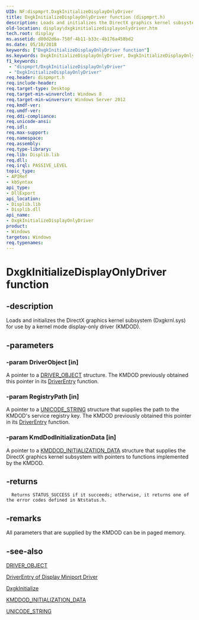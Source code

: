 ```yaml
---
UID: NF:dispmprt.DxgkInitializeDisplayOnlyDriver
title: DxgkInitializeDisplayOnlyDriver function (dispmprt.h)
description: Loads and initializes the DirectX graphics kernel subsystem (Dxgkrnl.sys) for use by a kernel mode display-only driver (KMDOD).
old-location: display\dxgkinitializedisplayonlydriver.htm
tech.root: display
ms.assetid: d80d2d6a-758f-4b11-b33c-4b176a458bd2
ms.date: 05/10/2018
keywords: ["DxgkInitializeDisplayOnlyDriver function"]
ms.keywords: DxgkInitializeDisplayOnlyDriver, DxgkInitializeDisplayOnlyDriver function [Display Devices], display.dxgkinitializedisplayonlydriver, dispmprt/DxgkInitializeDisplayOnlyDriver
f1_keywords:
 - "dispmprt/DxgkInitializeDisplayOnlyDriver"
 - "DxgkInitializeDisplayOnlyDriver"
req.header: dispmprt.h
req.include-header: 
req.target-type: Desktop
req.target-min-winverclnt: Windows 8
req.target-min-winversvr: Windows Server 2012
req.kmdf-ver: 
req.umdf-ver: 
req.ddi-compliance: 
req.unicode-ansi: 
req.idl: 
req.max-support: 
req.namespace: 
req.assembly: 
req.type-library: 
req.lib: Displib.lib
req.dll: 
req.irql: PASSIVE_LEVEL
topic_type:
- APIRef
- kbSyntax
api_type:
- DllExport
api_location:
- Displib.lib
- Displib.dll
api_name:
- DxgkInitializeDisplayOnlyDriver
product:
- Windows
targetos: Windows
req.typenames: 
---
```


# DxgkInitializeDisplayOnlyDriver function


## -description


Loads and initializes the DirectX graphics kernel subsystem (Dxgkrnl.sys) for use by a kernel mode display-only driver (KMDOD).


## -parameters




### -param DriverObject [in]

A pointer to a <a href="https://docs.microsoft.com/windows-hardware/drivers/ddi/wdm/ns-wdm-_driver_object">DRIVER_OBJECT</a> structure. The KMDOD previously obtained this pointer in its <a href="https://docs.microsoft.com/windows-hardware/drivers/storage/driverentry-of-ide-controller-minidriver">DriverEntry</a> function.


### -param RegistryPath [in]

A pointer to a <a href="https://docs.microsoft.com/windows/desktop/api/ntdef/ns-ntdef-_unicode_string">UNICODE_STRING</a> structure that supplies the path to the KMDOD's service registry key.  The KMDOD previously obtained this pointer in its <a href="https://docs.microsoft.com/windows-hardware/drivers/storage/driverentry-of-ide-controller-minidriver">DriverEntry</a> function.


### -param KmdDodInitializationData [in]

A pointer to a <a href="https://docs.microsoft.com/windows-hardware/drivers/ddi/dispmprt/ns-dispmprt-_kmddod_initialization_data">KMDDOD_INITIALIZATION_DATA</a> structure that supplies the DirectX graphics kernel subsystem with pointers to functions implemented by the KMDOD.


## -returns




      Returns STATUS_SUCCESS if it succeeds; otherwise, it returns one of the error codes defined in Ntstatus.h.




## -remarks



All parameters that are supplied by the KMDOD can be in paged memory.




## -see-also




<a href="https://docs.microsoft.com/windows-hardware/drivers/ddi/wdm/ns-wdm-_driver_object">DRIVER_OBJECT</a>



<a href="https://docs.microsoft.com/windows-hardware/drivers/display/driverentry-of-display-miniport-driver">DriverEntry of Display Miniport Driver</a>



<a href="https://docs.microsoft.com/windows-hardware/drivers/ddi/dispmprt/nf-dispmprt-dxgkinitialize">DxgkInitialize</a>



<a href="https://docs.microsoft.com/windows-hardware/drivers/ddi/dispmprt/ns-dispmprt-_kmddod_initialization_data">KMDDOD_INITIALIZATION_DATA</a>



<a href="https://docs.microsoft.com/windows/desktop/api/ntdef/ns-ntdef-_unicode_string">UNICODE_STRING</a>
 

 

